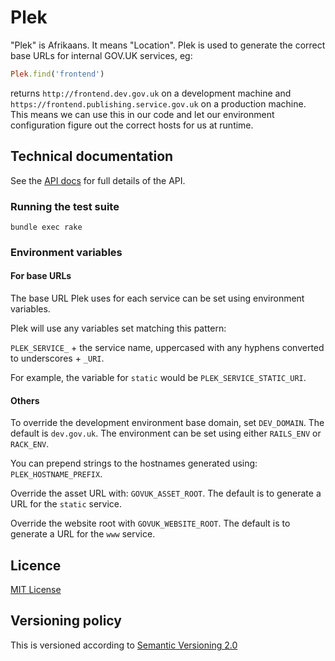 # Plek

"Plek" is Afrikaans. It means "Location". Plek is used to generate the correct
base URLs for internal GOV.UK services, eg:

```ruby
Plek.find('frontend')
```

returns `http://frontend.dev.gov.uk` on a development machine and
`https://frontend.publishing.service.gov.uk` on a production machine. This
means we can use this in our code and let our environment configuration figure
out the correct hosts for us at runtime.

## Technical documentation

See the [API docs](http://www.rubydoc.info/gems/plek) for full details of the API.

### Running the test suite

`bundle exec rake`

### Environment variables

#### For base URLs

The base URL Plek uses for each service can be set using environment variables.

Plek will use any variables set matching this pattern:

`PLEK_SERVICE_` + the service name, uppercased with any hyphens converted to underscores + `_URI`.

For example, the variable for `static` would be `PLEK_SERVICE_STATIC_URI`.

#### Others

To override the development environment base domain, set `DEV_DOMAIN`. The default is `dev.gov.uk`. The environment can be set using either `RAILS_ENV` or `RACK_ENV`.

You can prepend strings to the hostnames generated using: `PLEK_HOSTNAME_PREFIX`.

Override the asset URL with: `GOVUK_ASSET_ROOT`. The default is to generate a URL for the `static` service.

Override the website root with `GOVUK_WEBSITE_ROOT`. The default is to generate a URL for the `www` service.

## Licence

[MIT License](LICENCE)

## Versioning policy

This is versioned according to [Semantic Versioning 2.0](http://semver.org/)
